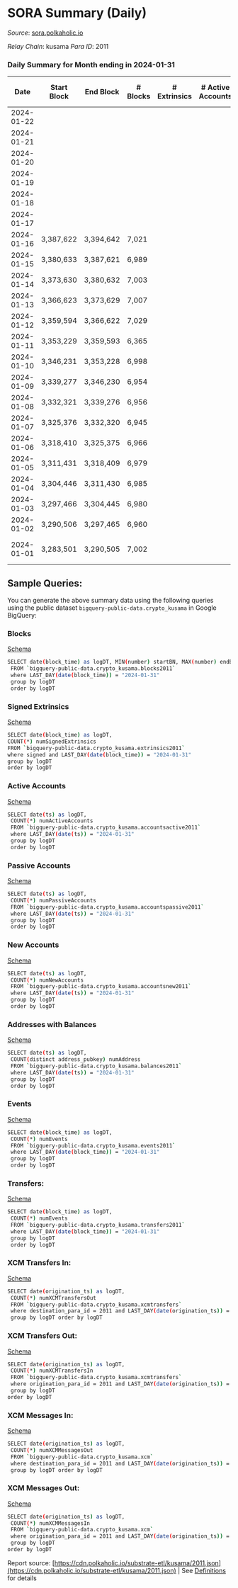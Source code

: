 # SORA Summary (Daily)

_Source_: [sora.polkaholic.io](https://sora.polkaholic.io)

*Relay Chain*: kusama
*Para ID*: 2011



### Daily Summary for Month ending in 2024-01-31


| Date    | Start Block | End Block | # Blocks | # Extrinsics | # Active Accounts | # Passive Accounts | # New Accounts | # Addresses | # Events  | # Transfers ($USD) | # XCM Transfers In ($USD) | # XCM Transfers Out ($USD) | # XCM In | # XCM Out | Issues |
|---------|-------------|-----------|----------|--------------|-------------------|--------------------|----------------|-------------|-----------|--------------------|---------------------------|----------------------------|----------|-----------|--------|
| 2024-01-22 |  |  |  |  |  |  |  |  |  |   |   |   |  |  |  |
| 2024-01-21 |  |  |  |  |  |  |  |  |  |   |   |   |  |  |  |
| 2024-01-20 |  |  |  |  |  |  |  |  |  |   |   |   |  |  |  |
| 2024-01-19 |  |  |  |  |  |  |  |  |  |   |   |   |  |  |  |
| 2024-01-18 |  |  |  |  |  |  |  |  |  |   |   |   |  |  |  |
| 2024-01-17 |  |  |  |  |  |  |  |  |  |   |   |   |  |  |  |
| 2024-01-16 | 3,387,622 | 3,394,642 | 7,021 |  |  |  |  |  |  |   |   |   |  |  |  |
| 2024-01-15 | 3,380,633 | 3,387,621 | 6,989 |  |  |  |  |  |  |   | 8 ($444.74) |   | 8 |  |  |
| 2024-01-14 | 3,373,630 | 3,380,632 | 7,003 |  |  |  |  |  |  |   | 4 ($816.77) | 2 ($4,472.31) | 4 | 2 |  |
| 2024-01-13 | 3,366,623 | 3,373,629 | 7,007 |  |  |  |  |  |  |   | 1 ($38.12) | 1 ($907.62) | 1 | 1 |  |
| 2024-01-12 | 3,359,594 | 3,366,622 | 7,029 |  |  |  |  |  |  |   | 3 ($282.27) | 1 ($62.95) | 5 | 1 |  |
| 2024-01-11 | 3,353,229 | 3,359,593 | 6,365 |  |  |  |  |  |  |   | 6 ($657.40) | 4 ($290.70) | 6 | 4 |  |
| 2024-01-10 | 3,346,231 | 3,353,228 | 6,998 |  |  |  |  |  |  |   | 7 ($383.68) | 3 ($253.03) | 7 | 2 |  |
| 2024-01-09 | 3,339,277 | 3,346,230 | 6,954 |  |  |  |  |  |  |   | 4 ($205.22) |   | 4 |  |  |
| 2024-01-08 | 3,332,321 | 3,339,276 | 6,956 |  |  |  |  |  |  |   | 4 ($205.48) | 4 ($1,387.21) | 4 | 4 |  |
| 2024-01-07 | 3,325,376 | 3,332,320 | 6,945 |  |  |  |  |  |  |   | 5 ($1,452.83) | 2 ($2,113.26) | 5 | 2 |  |
| 2024-01-06 | 3,318,410 | 3,325,375 | 6,966 |  |  |  |  |  |  |   | 2 ($129.63) | 3 ($257.30) | 2 | 3 |  |
| 2024-01-05 | 3,311,431 | 3,318,409 | 6,979 |  |  |  |  |  |  |   | 10 ($319.43) | 4 ($171.15) | 11 | 4 |  |
| 2024-01-04 | 3,304,446 | 3,311,430 | 6,985 |  |  |  |  |  |  |   | 8 ($714.41) | 2 ($115.65) | 10 | 2 |  |
| 2024-01-03 | 3,297,466 | 3,304,445 | 6,980 |  |  |  |  |  |  |   | 1 ($31.85) | 4 ($733.29) | 1 | 4 |  |
| 2024-01-02 | 3,290,506 | 3,297,465 | 6,960 |  |  |  |  |  |  |   | 7 ($1,277.22) | 3 ($318.30) | 7 | 2 |  |
| 2024-01-01 | 3,283,501 | 3,290,505 | 7,002 |  |  |  |  |  |  |   | 3 ($218.28) | 4 ($134.32) | 3 | 4 | 3 missing (0.04%) |

## Sample Queries:
You can generate the above summary data using the following queries using the public dataset `bigquery-public-data.crypto_kusama` in Google BigQuery:


### Blocks 

[Schema](https://github.com/colorfulnotion/substrate-etl/blob/main/schema/blocks.json)

```bash
SELECT date(block_time) as logDT, MIN(number) startBN, MAX(number) endBN, COUNT(*) numBlocks 
 FROM `bigquery-public-data.crypto_kusama.blocks2011`  
 where LAST_DAY(date(block_time)) = "2024-01-31" 
 group by logDT 
 order by logDT
```

### Signed Extrinsics 

[Schema](https://github.com/colorfulnotion/substrate-etl/blob/main/schema/extrinsics.json)

```bash
SELECT date(block_time) as logDT, 
COUNT(*) numSignedExtrinsics 
FROM `bigquery-public-data.crypto_kusama.extrinsics2011`  
where signed and LAST_DAY(date(block_time)) = "2024-01-31" 
group by logDT 
order by logDT
```

### Active Accounts 

[Schema](https://github.com/colorfulnotion/substrate-etl/blob/main/schema/accountsactive.json)

```bash
SELECT date(ts) as logDT, 
 COUNT(*) numActiveAccounts 
 FROM `bigquery-public-data.crypto_kusama.accountsactive2011` 
 where LAST_DAY(date(ts)) = "2024-01-31" 
 group by logDT 
 order by logDT
```

### Passive Accounts 

[Schema](https://github.com/colorfulnotion/substrate-etl/blob/main/schema/accountspassive.json)

```bash
SELECT date(ts) as logDT, 
 COUNT(*) numPassiveAccounts 
 FROM `bigquery-public-data.crypto_kusama.accountspassive2011` 
 where LAST_DAY(date(ts)) = "2024-01-31" 
 group by logDT 
 order by logDT
```

### New Accounts 

[Schema](https://github.com/colorfulnotion/substrate-etl/blob/main/schema/accountsnew.json)

```bash
SELECT date(ts) as logDT, 
 COUNT(*) numNewAccounts 
 FROM `bigquery-public-data.crypto_kusama.accountsnew2011` 
 where LAST_DAY(date(ts)) = "2024-01-31" 
 group by logDT
 order by logDT
```

### Addresses with Balances 

[Schema](https://github.com/colorfulnotion/substrate-etl/blob/main/schema/balances.json)

```bash
SELECT date(ts) as logDT,
 COUNT(distinct address_pubkey) numAddress 
 FROM `bigquery-public-data.crypto_kusama.balances2011` 
 where LAST_DAY(date(ts)) = "2024-01-31" 
 group by logDT 
 order by logDT
```

### Events 

[Schema](https://github.com/colorfulnotion/substrate-etl/blob/main/schema/events.json)

```bash
SELECT date(block_time) as logDT, 
 COUNT(*) numEvents 
 FROM `bigquery-public-data.crypto_kusama.events2011` 
 where LAST_DAY(date(block_time)) = "2024-01-31" 
 group by logDT 
 order by logDT
```

### Transfers:

[Schema](https://github.com/colorfulnotion/substrate-etl/blob/main/schema/transfers.json)

```bash
SELECT date(block_time) as logDT, 
 COUNT(*) numEvents 
 FROM `bigquery-public-data.crypto_kusama.transfers2011` 
 where LAST_DAY(date(block_time)) = "2024-01-31" 
 group by logDT 
 order by logDT
```

### XCM Transfers In: 

[Schema](https://github.com/colorfulnotion/substrate-etl/blob/main/schema/xcmtransfers.json)

```bash
SELECT date(origination_ts) as logDT, 
 COUNT(*) numXCMTransfersOut 
 FROM `bigquery-public-data.crypto_kusama.xcmtransfers` 
 where destination_para_id = 2011 and LAST_DAY(date(origination_ts)) = "2024-01-31" 
 group by logDT order by logDT
```

### XCM Transfers Out: 

[Schema](https://github.com/colorfulnotion/substrate-etl/blob/main/schema/xcmtransfers.json)

```bash
SELECT date(origination_ts) as logDT, 
 COUNT(*) numXCMTransfersIn 
 FROM `bigquery-public-data.crypto_kusama.xcmtransfers` 
 where origination_para_id = 2011 and LAST_DAY(date(origination_ts)) = "2024-01-31" 
 group by logDT 
order by logDT
```

### XCM Messages In: 

[Schema](https://github.com/colorfulnotion/substrate-etl/blob/main/schema/xcm.json)

```bash
SELECT date(origination_ts) as logDT, 
 COUNT(*) numXCMMessagesOut 
 FROM `bigquery-public-data.crypto_kusama.xcm` 
 where destination_para_id = 2011 and LAST_DAY(date(origination_ts)) = "2024-01-31" 
 group by logDT order by logDT
```

### XCM Messages Out: 

[Schema](https://github.com/colorfulnotion/substrate-etl/blob/main/schema/xcm.json)

```bash
SELECT date(origination_ts) as logDT, 
 COUNT(*) numXCMMessagesIn 
 FROM `bigquery-public-data.crypto_kusama.xcm` 
 where origination_para_id = 2011 and LAST_DAY(date(origination_ts)) = "2024-01-31" 
 group by logDT 
order by logDT
```


Report source: [https://cdn.polkaholic.io/substrate-etl/kusama/2011.json](https://cdn.polkaholic.io/substrate-etl/kusama/2011.json) | See [Definitions](/DEFINITIONS.md) for details
